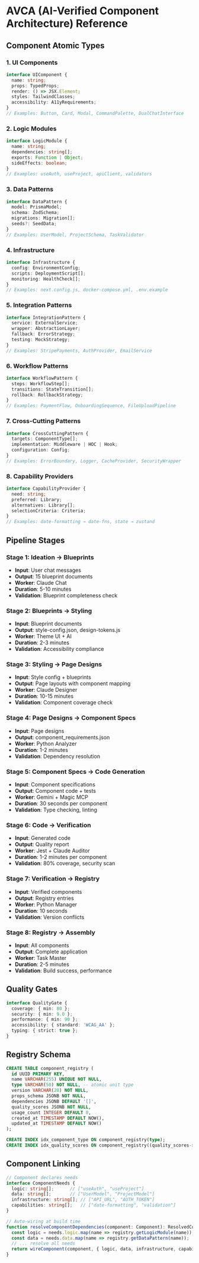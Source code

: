 # AVCA (AI-Verified Component Architecture) Reference

## Component Atomic Types

### 1. UI Components
```typescript
interface UIComponent {
  name: string;
  props: TypedProps;
  render: () => JSX.Element;
  styles: TailwindClasses;
  accessibility: A11yRequirements;
}
// Examples: Button, Card, Modal, CommandPalette, DualChatInterface
```

### 2. Logic Modules
```typescript
interface LogicModule {
  name: string;
  dependencies: string[];
  exports: Function | Object;
  sideEffects: boolean;
}
// Examples: useAuth, useProject, apiClient, validators
```

### 3. Data Patterns
```typescript
interface DataPattern {
  model: PrismaModel;
  schema: ZodSchema;
  migrations: Migration[];
  seeds?: SeedData;
}
// Examples: UserModel, ProjectSchema, TaskValidator
```

### 4. Infrastructure
```typescript
interface Infrastructure {
  config: EnvironmentConfig;
  scripts: DeploymentScript[];
  monitoring: HealthCheck[];
}
// Examples: next.config.js, docker-compose.yml, .env.example
```

### 5. Integration Patterns
```typescript
interface IntegrationPattern {
  service: ExternalService;
  wrapper: AbstractionLayer;
  fallback: ErrorStrategy;
  testing: MockStrategy;
}
// Examples: StripePayments, AuthProvider, EmailService
```

### 6. Workflow Patterns
```typescript
interface WorkflowPattern {
  steps: WorkflowStep[];
  transitions: StateTransition[];
  rollback: RollbackStrategy;
}
// Examples: PaymentFlow, OnboardingSequence, FileUploadPipeline
```

### 7. Cross-Cutting Patterns
```typescript
interface CrossCuttingPattern {
  targets: ComponentType[];
  implementation: Middleware | HOC | Hook;
  configuration: Config;
}
// Examples: ErrorBoundary, Logger, CacheProvider, SecurityWrapper
```

### 8. Capability Providers
```typescript
interface CapabilityProvider {
  need: string;
  preferred: Library;
  alternatives: Library[];
  selectionCriteria: Criteria;
}
// Examples: date-formatting → date-fns, state → zustand
```

## Pipeline Stages

### Stage 1: Ideation → Blueprints
- **Input**: User chat messages
- **Output**: 15 blueprint documents
- **Worker**: Claude Chat
- **Duration**: 5-10 minutes
- **Validation**: Blueprint completeness check

### Stage 2: Blueprints → Styling  
- **Input**: Blueprint documents
- **Output**: style-config.json, design-tokens.js
- **Worker**: Theme UI + AI
- **Duration**: 2-3 minutes
- **Validation**: Accessibility compliance

### Stage 3: Styling → Page Designs
- **Input**: Style config + blueprints
- **Output**: Page layouts with component mapping
- **Worker**: Claude Designer
- **Duration**: 10-15 minutes
- **Validation**: Component coverage check

### Stage 4: Page Designs → Component Specs
- **Input**: Page designs
- **Output**: component_requirements.json
- **Worker**: Python Analyzer
- **Duration**: 1-2 minutes
- **Validation**: Dependency resolution

### Stage 5: Component Specs → Code Generation
- **Input**: Component specifications
- **Output**: Component code + tests
- **Worker**: Gemini + Magic MCP
- **Duration**: 30 seconds per component
- **Validation**: Type checking, linting

### Stage 6: Code → Verification
- **Input**: Generated code
- **Output**: Quality report
- **Worker**: Jest + Claude Auditor
- **Duration**: 1-2 minutes per component
- **Validation**: 80% coverage, security scan

### Stage 7: Verification → Registry
- **Input**: Verified components
- **Output**: Registry entries
- **Worker**: Python Manager
- **Duration**: 10 seconds
- **Validation**: Version conflicts

### Stage 8: Registry → Assembly
- **Input**: All components
- **Output**: Complete application
- **Worker**: Task Master
- **Duration**: 2-5 minutes
- **Validation**: Build success, performance

## Quality Gates

```typescript
interface QualityGate {
  coverage: { min: 80 };
  security: { min: 9.0 };
  performance: { min: 90 };
  accessibility: { standard: 'WCAG_AA' };
  typing: { strict: true };
}
```

## Registry Schema

```sql
CREATE TABLE component_registry (
  id UUID PRIMARY KEY,
  name VARCHAR(255) UNIQUE NOT NULL,
  type VARCHAR(50) NOT NULL, -- atomic unit type
  version VARCHAR(20) NOT NULL,
  props_schema JSONB NOT NULL,
  dependencies JSONB DEFAULT '[]',
  quality_scores JSONB NOT NULL,
  usage_count INTEGER DEFAULT 0,
  created_at TIMESTAMP DEFAULT NOW(),
  updated_at TIMESTAMP DEFAULT NOW()
);

CREATE INDEX idx_component_type ON component_registry(type);
CREATE INDEX idx_quality_scores ON component_registry((quality_scores->>'overall'));
```

## Component Linking

```typescript
// Component declares needs
interface ComponentNeeds {
  logic: string[];      // ["useAuth", "useProject"]
  data: string[];       // ["UserModel", "ProjectModel"]  
  infrastructure: string[]; // ["API_URL", "AUTH_TOKEN"]
  capabilities: string[];   // ["date-formatting", "validation"]
}

// Auto-wiring at build time
function resolveComponentDependencies(component: Component): ResolvedComponent {
  const logic = needs.logic.map(name => registry.getLogicModule(name));
  const data = needs.data.map(name => registry.getDataPattern(name));
  // ... resolve all needs
  return wireComponent(component, { logic, data, infrastructure, capabilities });
}
```